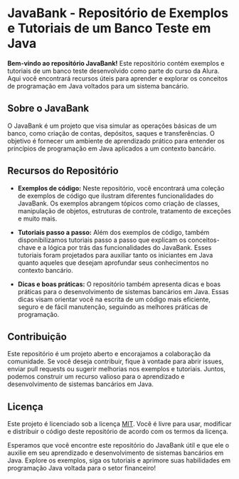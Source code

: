 # JavaBank - Repositório de Exemplos e Tutoriais de um Banco Teste em Java

**Bem-vindo ao repositório JavaBank!** Este repositório contém exemplos e tutoriais de um banco teste desenvolvido como parte do curso da Alura. Aqui você encontrará recursos úteis para aprender e explorar os conceitos de programação em Java voltados para um sistema bancário.

## Sobre o JavaBank

O JavaBank é um projeto que visa simular as operações básicas de um banco, como criação de contas, depósitos, saques e transferências. O objetivo é fornecer um ambiente de aprendizado prático para entender os princípios de programação em Java aplicados a um contexto bancário.

## Recursos do Repositório

- **Exemplos de código:** Neste repositório, você encontrará uma coleção de exemplos de código que ilustram diferentes funcionalidades do JavaBank. Os exemplos abrangem tópicos como criação de classes, manipulação de objetos, estruturas de controle, tratamento de exceções e muito mais.

- **Tutoriais passo a passo:** Além dos exemplos de código, também disponibilizamos tutoriais passo a passo que explicam os conceitos-chave e a lógica por trás das funcionalidades do JavaBank. Esses tutoriais foram projetados para auxiliar tanto os iniciantes em Java quanto aqueles que desejam aprofundar seus conhecimentos no contexto bancário.

- **Dicas e boas práticas:** O repositório também apresenta dicas e boas práticas para o desenvolvimento de sistemas bancários em Java. Essas dicas visam orientar você na escrita de um código mais eficiente, seguro e de fácil manutenção, seguindo as melhores práticas de programação.

## Contribuição

Este repositório é um projeto aberto e encorajamos a colaboração da comunidade. Se você deseja contribuir, fique à vontade para abrir issues, enviar pull requests ou sugerir melhorias nos exemplos e tutoriais. Juntos, podemos construir um recurso valioso para o aprendizado e desenvolvimento de sistemas bancários em Java.

## Licença

Este projeto é licenciado sob a licença [MIT](https://opensource.org/licenses/MIT). Você é livre para usar, modificar e distribuir o código deste repositório de acordo com os termos da licença.

Esperamos que você encontre este repositório do JavaBank útil e que ele o auxilie em seu aprendizado e desenvolvimento de sistemas bancários em Java. Explore os exemplos, siga os tutoriais e aprimore suas habilidades em programação Java voltada para o setor financeiro!
